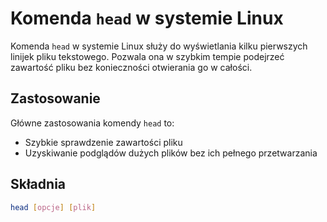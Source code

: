 # Komenda `head` w systemie Linux

Komenda `head` w systemie Linux służy do wyświetlania kilku pierwszych linijek pliku tekstowego.
Pozwala ona w szybkim tempie podejrzeć zawartość pliku bez konieczności otwierania go w całości.

## Zastosowanie
Główne zastosowania komendy `head` to:

- Szybkie sprawdzenie zawartości pliku
- Uzyskiwanie podglądów dużych plików bez ich pełnego przetwarzania

## Składnia
```bash
head [opcje] [plik]
```

